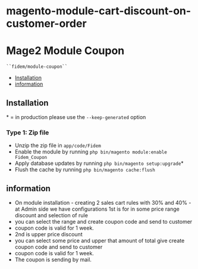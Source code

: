 # magento-module-cart-discount-on-customer-order
# Mage2 Module Coupon

    ``fidem/module-coupon``
 - [Installation](#Installation)
 - [information](#information)

## Installation
\* = in production please use the `--keep-generated` option

### Type 1: Zip file

 - Unzip the zip file in `app/code/Fidem`
 - Enable the module by running `php bin/magento module:enable Fidem_Coupon`
 - Apply database updates by running `php bin/magento setup:upgrade`\*
 - Flush the cache by running `php bin/magento cache:flush`


## information

- On module installation - creating 2 sales cart rules with 30% and 40% 
-at Admin side we have configurations
1st is for in some price range discount and selection of rule 
- you can select the range and  create coupon code and send to customer 
- coupon code is valid for 1 week.
- 2nd is upper price discount 
- you can select some price and upper that amount of total give create coupon code and send to customer 
- coupon code is valid for 1 week.
- The coupon is sending by mail.
